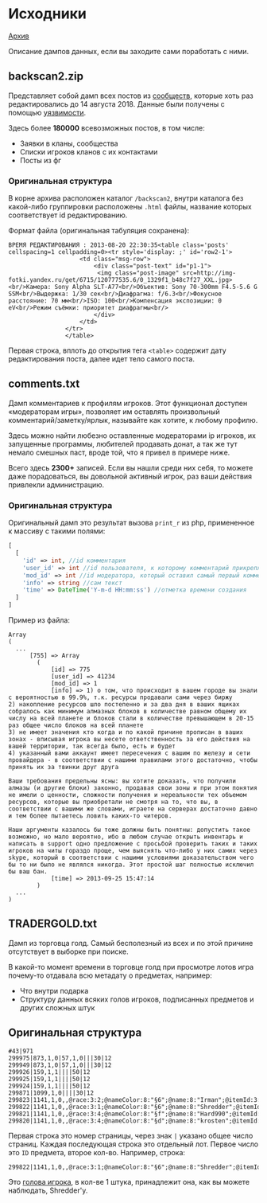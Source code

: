 # Исходники

[Архив](https://github.com/exi66/mcgl-data-api/releases/download/v0.0.0/source.zip)

Описание дампов данных, если вы заходите сами поработать с ними.

## backscan2.zip

Представляет собой дамп всех постов из [сообществ](https://forum.minecraft-galaxy.ru/teams/), которые хоть раз
редактировались до 14 августа 2018. Данные были получены с
помощью [уязвимости](https://forum.minecraft-galaxy.ru/userissue/7613).

Здесь более **180000** всевозможных постов, в том числе:

- Заявки в кланы, сообщества
- Списки игроков кланов с их контактами
- Посты из фг

### Оригинальная структура

В корне архива расположен каталог `/backscan2`, внутри каталога без какой-либо группировки расположены `.html` файлы,
название которых соответствует id редактированию.

Формат файла (оригинальная табуляция сохранена):

```raw
ВРЕМЯ РЕДАКТИРОВАНИЯ : 2013-08-20 22:30:35<table class='posts' cellspacing=1 cellpadding=0><tr style='display: ;' id='row2-1'>
					<td class="msg-row">
						<div class="post-text" id="p1-1">
						 <img class="post-image" src=http://img-fotki.yandex.ru/get/6715/120777535.6/0_1329f1_b48c7f27_XXL.jpg><br/>Камера: Sony Alpha SLT-A77<br/>Объектив: Sony 70-300mm F4.5-5.6 G SSM<br/>Выдержка: 1/30 сек<br/>Диафрагма: f/6.3<br/>Фокусное расстояние: 70 мм<br/>ISO: 100<br/>Компенсация экспозиции: 0 eV<br/>Режим съёмки: приоритет диафрагмы<br/>
						</div>
					</td>
				</tr>
				</table>
```

Первая строка, вплоть до открытия тега `<table>` содержит дату редактирования поста, далее идет тело самого поста.

## comments.txt

Дамп комментариев к профилям игроков. Этот функционал доступен «модераторам игры», позволяет им оставлять произвольный
комментарий/заметку/ярлык, называйте как хотите, к любому профилю.

Здесь можно найти любезно оставленные модераторами ip игроков, их запущенные программы, любителей продавать донат, а так
же тут немало смешных паст, вроде той, что я привел в примере ниже.

Всего здесь **2300+** записей. Если вы нашли среди них себя, то можете даже порадоваться, вы довольной активный игрок,
раз ваши действия привлекли администрацию.

### Оригинальная структура

Оригинальный дамп это результат вызова `print_r` из php, примененное к массиву с такими полями:

```php
[
  [
    'id' => int, //id комментария
    'user_id' => int //id пользователя, к которому комментарий прикреплен
    'mod_id' => int //id модератора, который оставил самый первый комментарий
    'info' => string //сам текст
    'time' => DateTime('Y-m-d HH:mm:ss') //отметка времени создания
  ]
]
```

Пример из файла:

```
Array
(
  ...
      [755] => Array
        (
            [id] => 775
            [user_id] => 41234
            [mod_id] => 1
            [info] => 1) о том, что происходит в вашем городе вы знали с вероятностью в 99.9%, т.к. ресурсы продавали сами через биржу
2) накопление ресурсов шло постепенно и за два дня в ваших ящиках собралось как минимум алмазных блоков в количестве равном общему их числу на всей планете и блоков стали в количестве превышающем в 20-15 раз общее число блоков на всей планете
3) не имеет значения кто когда и по какой причине прописан в ваших зонах - вписывая игрока вы несете ответственность за его действия на вашей территории, так всегда было, есть и будет
4) указанный вами аккаунт имеет пересечения с вашим по железу и сети провайдера - в соответствии с нашими правилами этого достаточно, чтобы принять их за твинки друг друга

Ваши требования предельны ясны: вы хотите доказать, что получили алмазы (и другие блоки) законно, продавая свои зоны и при этом понятия не имели о ценности, сложности получения и нереальности тех объемом ресурсов, которые вы приобретали не смотря на то, что вы, в соответствии с вашими же словами, играете на серверах достаточно давно и тем более пытаетесь ловить каких-то читеров.

Наши аргументы казалось бы тоже должны быть понятны: допустить такое возможно, но мало вероятно, ибо в любом случае открыть инвентарь и написать в support одно предложение с просьбой проверить таких и таких игроков на читы гораздо проще, чем выяснять что-либо у них самих через skype, который в соответствии с нашими условиями доказательством чего бы то ни было не являлся никогда. Этот простой шаг полностью исключил бы ваш бан.
            [time] => 2013-09-25 15:47:14
        )
  ...
)
```

## TRADERGOLD.txt

Дамп из торговца голд. Самый бесполезный из всех и по этой причине отсутствует в выборке при поиске.

В какой-то момент времени в торговце голд при просмотре лотов игра почему-то отдавала всю метадату о предметах,
например:

- Что внутри подарка
- Структуру данных всяких голов игроков, подписанных предметов и других сложных штук

## Оригинальная структура

```
#43|971
299975|873,1,0|57,1,0|||30|12
299949|873,1,0|57,1,0|||30|12
299926|159,1,1||||50|12
299925|159,1,1||||50|12
299924|159,1,1||||50|12
299871|1099,1,0||||30|12
299823|1141,1,0,,@race:3:2;@nameColor:8:"§6";@name:8:"Irman";@itemId:3:942;@idPlayer:3:428426;@time:4:1492878869692;@level:3:24;||||200|12
299822|1141,1,0,,@race:3:1;@nameColor:8:"§6";@name:8:"Shredder";@itemId:3:958;@idPlayer:3:46604;@time:4:1479839273443;@level:3:25;||||300|12
299821|1141,1,0,,@race:3:4;@nameColor:8:"§f";@name:8:"Hard990";@itemId:3:830;@idPlayer:3:367514;@time:4:1524159396479;@level:3:28;||||9999|12
299820|1141,1,0,,@race:3:4;@nameColor:8:"§d";@name:8:"krosten";@itemId:3:867;@idPlayer:3:320887;@time:4:1446815281642;@level:3:20;||||1000|12
```

Первая строка это номер страницы, через знак `|` указано общее число страниц. Каждая последующая строка это отдельный
лот. Первое число это `ID` предмета, второе кол-во. Например, строка:

```
299822|1141,1,0,,@race:3:1;@nameColor:8:"§6";@name:8:"Shredder";@itemId:3:958;@idPlayer:3:46604;@time:4:1479839273443;@level:3:25;||||300|12
```

Это [голова игрока](https://forum.minecraft-galaxy.ru/item/1141), в кол-ве 1 штука, принадлежит она, как вы можете
наблюдать, Shredder'у.
